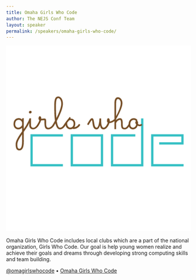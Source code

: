 ```yaml
---
title: Omaha Girls Who Code
author: The NEJS Conf Team
layout: speaker
permalink: /speakers/omaha-girls-who-code/
---
```


<p><div class="avatar speaker aspect-ratio"><img src="/assets/images/speakers/girls-who-code.png" alt="Omaha Girls Who Code"></div></p>

Omaha Girls Who Code includes local clubs which are a part of the national organization, Girls Who Code. Our goal is help young women realize and achieve their goals and dreams through developing strong computing skills and team building.

<p class="align-center"><a href="https://twitter.com/omagirlswhocode">@omagirlswhocode</a> <span class="bullet">&bull;</span> <a href="http://omahagirlswhocode.com/index.html">Omaha Girls Who Code</a></p>
</div>
</div><!-- .wrapper -->
</section>
